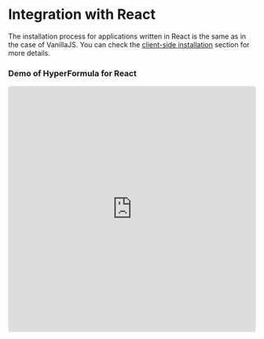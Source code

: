 # Integration with React

The installation process for applications written in React is the same as in the case of VanillaJS. You can check the [client-side installation](client-side.md) section for more details.

### Demo of HyperFormula for React

<iframe
   src="https://codesandbox.io/embed/github/handsontable/hyperformula-demos/tree/develop/react-demo?autoresize=1&fontsize=14&hidenavigation=1&theme=dark&view=preview"
   style="width:100%; height:500px; border:0; border-radius: 4px; overflow:hidden;"
   title="handsontable/hyperformula-demos: basic-usage"
   allow="accelerometer; ambient-light-sensor; camera; encrypted-media; geolocation; gyroscope; hid; microphone; midi; payment; usb; vr; xr-spatial-tracking"
   sandbox="allow-autoplay allow-forms allow-modals allow-popups allow-presentation allow-same-origin allow-scripts"
/>



